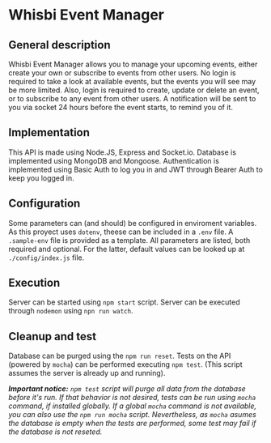 # Whisbi Event Manager

## General description

Whisbi Event Manager allows you to manage your upcoming events, either create your own or subscribe to events from other users. No login is required to take a look at available events, but the events you will see may be more limited. Also, login is required to create, update or delete an event, or to subscribe to any event from other users. A notification will be sent to you via socket 24 hours before the event starts, to remind you of it.

## Implementation

This API is made using Node.JS, Express and Socket.io. Database is implemented using MongoDB and Mongoose. Authentication is implemented using Basic Auth to log you in and JWT through Bearer Auth to keep you logged in.

## Configuration

Some parameters can (and should) be configured in enviroment variables. As this proyect uses `dotenv`, theese can be included in a `.env` file. A `.sample-env` file is provided as a template. All parameters are listed, both required and optional. For the latter, default values can be looked up at `./config/index.js` file.

## Execution

Server can be started using `npm start` script. Server can be executed through `nodemon` using `npn run watch`.

## Cleanup and test

Database can be purged using the `npm run reset`. Tests on the API (powered by `mocha`) can be performed executing `npm test`. (This script assumes the server is already up and running).

_**Important notice:** `npm test` script will purge all data from the database before it\'s run. If that behavior is not desired, tests can be run using `mocha` command, if installed globally. If a global `mocha` command is not available, you can also use the `npm run mocha` script. Nevertheless, as `mocha` asumes the database is empty when the tests are performed, some test may fail if the database is not reseted._